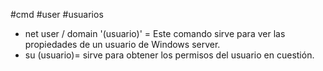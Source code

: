 #cmd #user #usuarios
- net user / domain '(usuario)' = Este comando sirve para ver las propiedades de un usuario de Windows server. 
- su (usuario)= sirve para obtener los permisos del usuario en cuestión.
